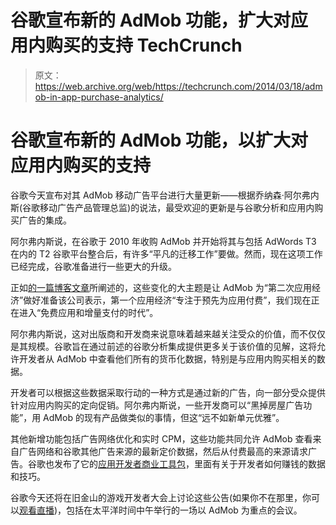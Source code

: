 # 谷歌宣布新的 AdMob 功能，扩大对应用内购买的支持 TechCrunch

> 原文：<https://web.archive.org/web/https://techcrunch.com/2014/03/18/admob-in-app-purchase-analytics/>

# 谷歌宣布新的 AdMob 功能，以扩大对应用内购买的支持

谷歌今天宣布对其 AdMob 移动广告平台进行大量更新——根据乔纳森·阿尔弗内斯(谷歌移动广告产品管理总监)的说法，最受欢迎的更新是与谷歌分析和应用内购买广告的集成。

阿尔弗内斯说，在谷歌于 2010 年收购 AdMob 并开始将其与包括 AdWords T3 在内的 T2 谷歌平台整合后，有许多“平凡的迁移工作”要做。然而，现在这项工作已经完成，谷歌准备进行一些更大的升级。

正如[的一篇博客文章](https://web.archive.org/web/20221005154220/http://googleadsdeveloper.blogspot.com/2014/03/readying-admob-for-second-app-economy.html)所阐述的，这些变化的大主题是让 AdMob 为“第二次应用经济”做好准备该公司表示，第一个应用经济“专注于预先为应用付费”，我们现在正在进入“免费应用和增量支付的时代”。

阿尔弗内斯说，这对出版商和开发商来说意味着越来越关注受众的价值，而不仅仅是其规模。谷歌旨在通过前述的谷歌分析集成提供更多关于该价值的见解，这将允许开发者从 AdMob 中查看他们所有的货币化数据，特别是与应用内购买相关的数据。

开发者可以根据这些数据采取行动的一种方式是通过新的广告，向一部分受众提供针对应用内购买的定向促销。阿尔弗内斯说，一些开发商可以“黑掉房屋广告功能”，用 AdMob 的现有产品做类似的事情，但这“远不如新单元优雅”。

其他新增功能包括广告网络优化和实时 CPM，这些功能共同允许 AdMob 查看来自广告网络和谷歌其他广告来源的最新定价数据，然后从付费最高的来源请求广告。谷歌也发布了它的[应用开发者商业工具包](https://web.archive.org/web/20221005154220/http://www.google.com/ads/admob/businesskit/introduction/)，里面有关于开发者如何赚钱的数据和技巧。

谷歌今天还将在旧金山的游戏开发者大会上讨论这些公告(如果你不在那里，你可以[观看直播](https://web.archive.org/web/20221005154220/http://www.youtube.com/watch?v=5oWojM7X0ao))，包括在太平洋时间中午举行的一场以 AdMob 为重点的会议。